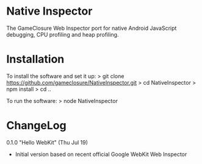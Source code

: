 Native Inspector
================

The GameClosure Web Inspector port for native Android JavaScript debugging, CPU
profiling and heap profiling.


Installation
============

To install the software and set it up:
    > git clone https://github.com/gameclosure/NativeInspector.git
    > cd NativeInspector
    > npm install
    > cd ..

To run the software:
    > node NativeInspector


ChangeLog
=========

0.1.0 "Hello WebKit"  (Thu Jul 19)

* Initial version based on recent official Google WebKit Web Inspector
